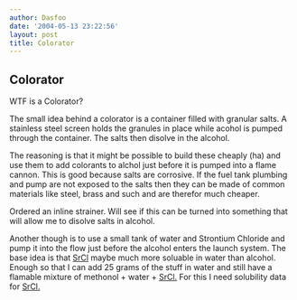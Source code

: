 ```yaml
---
author: Dasfoo
date: '2004-05-13 23:22:56'
layout: post
title: Colorator
---
```


Colorator
---
WTF is a Colorator?

The small idea behind a colorator is a container filled with granular salts.  A stainless steel screen holds the granules in place while acohol is pumped through the container.  The salts then disolve in the alcohol.

The reasoning is that it might be possible to build these cheaply (ha) and use them to add colorants to alchol just before it is pumped into a flame cannon.  This is good because salts are corrosive.  If the fuel tank plumbing and pump are not exposed to the salts then they can be made of common materials like steel, brass and such and are therefor much cheaper.

Ordered an inline strainer.  Will see if this can be turned into something that will allow me to disolve salts in alcohol.

Another though is to use a small tank of water and Strontium Chloride and pump it into the flow just before the alcohol enters the launch system.  The base idea is that [SrCl](SrCl.html) maybe much more soluable in water than alcohol.  Enough so that I can add 25 grams of the stuff in water and still have a flamable mixture of methonol + water + [SrCl.](SrCl..html)  For this I need solubility data for [SrCl.](SrCl..html)



